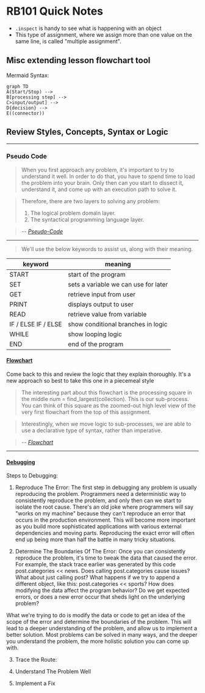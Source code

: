 # RB101 Quick Notes

- `.inspect` is handy to see what is happening with an object
- This type of assignment, where we assign more than one value on the same line, is called "multiple assignment".

## Misc extending lesson flowchart tool
Mermaid Syntax: 

```mermaid
graph TD
A(Start/Stop) --> 
B[processing step] -->
C>input/output] -->
D{decision} -->
E((connector))

```


## Review Styles, Concepts, Syntax or Logic
--------------------------------------------
### Pseudo Code

> When you first approach any problem, it's important to try to understand it well. In order to do that, you have to spend time to load the problem into your brain. Only then can you start to dissect it, understand it, and come up with an execution path to solve it.

> Therefore, there are two layers to solving any problem:
> 1. The logical problem domain layer.
> 2. The syntactical programming language layer.

> -- <cite>[Pseudo-Code](https://launchschool.com/lessons/a0f3cd44/assignments/18adce3e)</cite>

***

> We'll use the below keywords to assist us, along with their meaning.

| keyword | meaning |
| --- | --- |
| START | start of the program |
| SET | sets a variable we can use for later |
| GET | retrieve input from user |
| PRINT | displays output to user |
| READ | retrieve value from variable |
| IF / ELSE IF / ELSE | show conditional branches in logic |
| WHILE | show looping logic |
| END | end of the program |

#### [Flowchart](https://launchschool.com/lessons/a0f3cd44/assignments/cfbf3863)

Come back to this and review the logic that they explain thoroughly. It's a new approach so best to take this one in a piecemeal style
> The interesting part about this flowchart is the processing square in the middle num = find_largest(collection). This is our sub-process. You can think of this square as the zoomed-out high level view of the very first flowchart from the top of this assignment.

> Interestingly, when we move logic to sub-processes, we are able to use a declarative type of syntax, rather than imperative. 

> -- <cite>[Flowchart](https://launchschool.com/lessons/a0f3cd44/assignments/cfbf3863)</cite>

***

#### [Debugging](https://launchschool.com/lessons/a0f3cd44/assignments/e742d62a)

Steps to Debugging:
1. Reproduce The Error: 
The first step in debugging any problem is usually reproducing the problem. Programmers need a deterministic way to consistently reproduce the problem, and only then can we start to isolate the root cause. There's an old joke where programmers will say "works on my machine" because they can't reproduce an error that occurs in the production environment. This will become more important as you build more sophisticated applications with various external dependencies and moving parts. Reproducing the exact error will often end up being more than half the battle in many tricky situations.

2. Determine The Boundaries Of The Error: 
Once you can consistently reproduce the problem, it's time to tweak the data that caused the error. For example, the stack trace earlier was generated by this code post.categories << news. Does calling post.categories cause issues? What about just calling post? What happens if we try to append a different object, like this: post.categories << sports? How does modifying the data affect the program behavior? Do we get expected errors, or does a new error occur that sheds light on the underlying problem?

What we're trying to do is modify the data or code to get an idea of the scope of the error and determine the boundaries of the problem. This will lead to a deeper understanding of the problem, and allow us to implement a better solution. Most problems can be solved in many ways, and the deeper you understand the problem, the more holistic solution you can come up with.

3. Trace the Route:

4. Understand The Problem Well

5. Implement a Fix